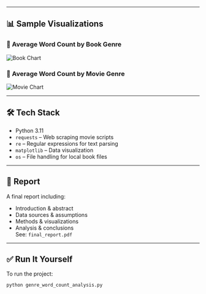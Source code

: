 
---

## 📊 Sample Visualizations

### 📘 Average Word Count by Book Genre  
![Book Chart]([book_genre_word_counts.png](https://drive.google.com/file/d/1iwE_1r_jiW0T8DqMydaOCwJ5fQcGA6qi/view?usp=sharing))

### 🎥 Average Word Count by Movie Genre  
![Movie Chart]([movie_genre_word_counts.png](https://drive.google.com/file/d/1adlZV9Xsg_zS-Z-cSBi9FkuTannro0Kd/view?usp=sharing))

---

## 🛠 Tech Stack

- Python 3.11
- `requests` – Web scraping movie scripts
- `re` – Regular expressions for text parsing
- `matplotlib` – Data visualization
- `os` – File handling for local book files

---

## 📄 Report

A final report including:
- Introduction & abstract
- Data sources & assumptions
- Methods & visualizations
- Analysis & conclusions  
See: `final_report.pdf`

---

## ✅ Run It Yourself

To run the project:

```bash
python genre_word_count_analysis.py
